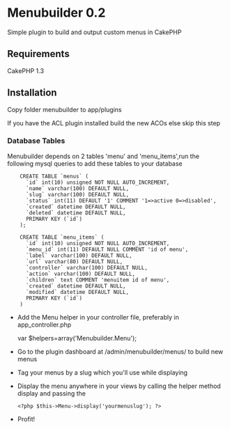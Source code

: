 Menubuilder 0.2
================

Simple plugin to build and output custom menus in CakePHP

## Requirements
 CakePHP 1.3

 
## Installation
 
Copy folder menubuilder to app/plugins

If you have the ACL plugin installed build the new ACOs else skip this step

### Database Tables
	
Menubuilder depends on 2 tables 'menu' and 'menu_items',run the following mysql queries to add these tables to your database

		CREATE TABLE `menus` (
		  `id` int(10) unsigned NOT NULL AUTO_INCREMENT,
		  `name` varchar(100) DEFAULT NULL,
		  `slug` varchar(100) DEFAULT NULL,
		  `status` int(11) DEFAULT '1' COMMENT '1=>active 0=>disabled',
		  `created` datetime DEFAULT NULL,
		  `deleted` datetime DEFAULT NULL,
		  PRIMARY KEY (`id`)
		);

		CREATE TABLE `menu_items` (
		  `id` int(10) unsigned NOT NULL AUTO_INCREMENT,
		  `menu_id` int(11) DEFAULT NULL COMMENT 'id of menu',
		  `label` varchar(100) DEFAULT NULL,
		  `url` varchar(80) DEFAULT NULL,
		  `controller` varchar(100) DEFAULT NULL,
		  `action` varchar(100) DEFAULT NULL,
		  `children` text COMMENT 'menuitem id of menu',
		  `created` datetime DEFAULT NULL,
		  `modified` datetime DEFAULT NULL,
		  PRIMARY KEY (`id`)
		)

	
- 	Add the Menu helper in your controller file, preferably in app_controller.php

	var $helpers=array('Menubuilder.Menu');

-	Go to the plugin dashboard at <your site address>/admin/menubuilder/menus/ to build new menus

-	Tag your menus by a slug which you'll use while displaying
		
-  	Display the menu anywhere in your views by calling the helper method display and passing the 

		<?php $this->Menu->display('yourmenuslug'); ?>
	

-	Profit!
